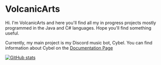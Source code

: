 # VolcanicArts

Hi. I'm VolcanicArts and here you'll find all my in progress projects mostly programmed in the Java and C# languages. Hope you'll find something useful.

Currently, my main project is my Discord music bot, Cybel. You can find information about Cybel on the [Documentation Page](https://docs.cybelbot.xyz)

[![GitHub stats](https://github-readme-stats.vercel.app/api?username=volcanicarts&theme=dark&count_private=true)](https://github.com/anuraghazra/github-readme-stats)
